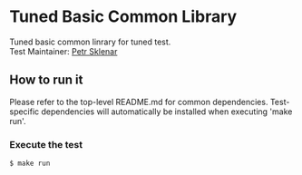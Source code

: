 # Tuned Basic Common Library
Tuned basic common linrary for tuned test. \
Test Maintainer: [Petr Sklenar](psklenar@redhat.com ) 

## How to run it
Please refer to the top-level README.md for common dependencies. Test-specific dependencies will automatically be installed when executing 'make run'.

### Execute the test
```bash
$ make run
```
